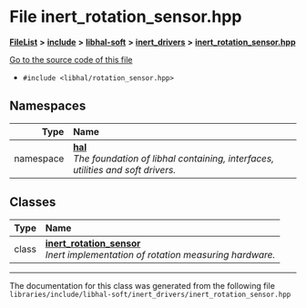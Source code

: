 

# File inert\_rotation\_sensor.hpp



[**FileList**](files.md) **>** [**include**](dir_cba0faac6e93618a6e2539705915bd70.md) **>** [**libhal-soft**](dir_d4bad6877cf31bc2d39b696d7a305013.md) **>** [**inert\_drivers**](dir_140c0a66abe76384f84bfc7661372b14.md) **>** [**inert\_rotation\_sensor.hpp**](inert__rotation__sensor_8hpp.md)

[Go to the source code of this file](inert__rotation__sensor_8hpp_source.md)



* `#include <libhal/rotation_sensor.hpp>`













## Namespaces

| Type | Name |
| ---: | :--- |
| namespace | [**hal**](namespacehal.md) <br>_The foundation of libhal containing, interfaces, utilities and soft drivers._  |


## Classes

| Type | Name |
| ---: | :--- |
| class | [**inert\_rotation\_sensor**](classhal_1_1inert__rotation__sensor.md) <br>_Inert implementation of rotation measuring hardware._  |



















































------------------------------
The documentation for this class was generated from the following file `libraries/include/libhal-soft/inert_drivers/inert_rotation_sensor.hpp`

